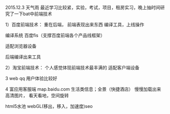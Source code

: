 
2015.12.3
天气雨
最近学习比较紧，实验，考试，项目，租房实习，晚上抽时间研究了一下bat中前端技术

1）百度前端技术：
重在后端， 前端表现出来东西 编译工具，上线操作

编译系统 百度fis（支撑百度前端各个产品线框架）

适配浏览器设备

后端编译出来工具

2）淘宝前端技术：
个人感觉体现前端技术最丰满的
适配客户端设备

3 web qq
用户体验比较好


4 富应用客服端
map.baidu.com
生活类信息；全景（快捷酒店） 慢慢加载出来高清图片， 看天看地，空间旋转

html5水池 
webGL(移出，移入，加速度)seo
